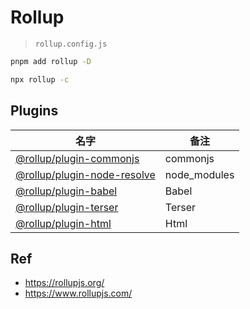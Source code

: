 # Rollup

> `rollup.config.js`


```bash
pnpm add rollup -D
```

```bash
npx rollup -c
```

## Plugins

名字|备注
---|---
[@rollup/plugin-commonjs](https://github.com/rollup/plugins/tree/master/packages/commonjs) | commonjs
[@rollup/plugin-node-resolve](https://github.com/rollup/plugins/tree/master/packages/node-resolve)| node_modules 
[@rollup/plugin-babel](https://github.com/rollup/plugins/tree/master/packages/babel) | Babel
[@rollup/plugin-terser](https://github.com/rollup/plugins/tree/master/packages/terser) | Terser
[@rollup/plugin-html](https://github.com/rollup/plugins/tree/master/packages/html) | Html


## Ref



* <https://rollupjs.org/>
* <https://www.rollupjs.com/>
